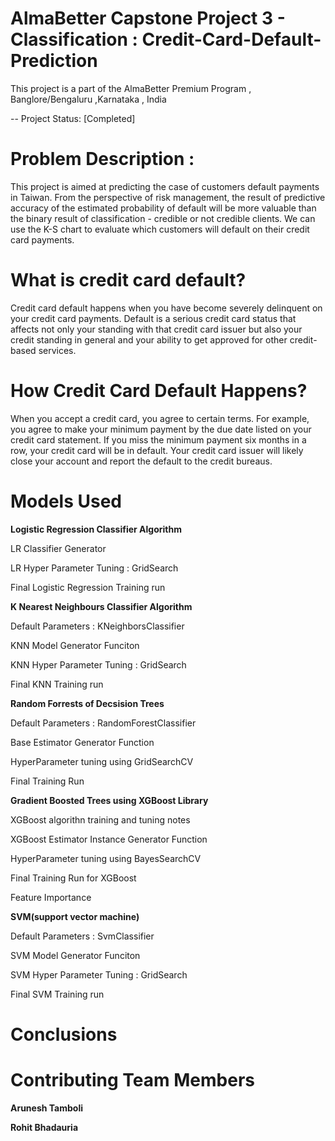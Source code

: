 # AlmaBetter Capstone Project 3 - Classification : Credit-Card-Default-Prediction
This project is a part of the AlmaBetter Premium Program , Banglore/Bengaluru ,Karnataka , India

-- Project Status: [Completed]

# Problem Description :
This project is aimed at predicting the case of customers default payments in Taiwan. From the perspective of risk management, the result of predictive accuracy of the estimated probability of default will be more valuable than the binary result of classification - credible or not credible clients. We can use the K-S chart to evaluate which customers will default on their credit card payments.

# What is credit card default?
Credit card default happens when you have become severely delinquent on your credit card payments. Default is a serious credit card status that affects not only your standing with that credit card issuer but also your credit standing in general and your ability to get approved for other credit-based services.

# How Credit Card Default Happens?
When you accept a credit card, you agree to certain terms. For example, you agree to make your minimum payment by the due date listed on your credit card statement. If you miss the minimum payment six months in a row, your credit card will be in default. Your credit card issuer will likely close your account and report the default to the credit bureaus.

# Models Used

**Logistic Regression Classifier Algorithm**

LR Classifier Generator 

LR Hyper Parameter Tuning : GridSearch

Final Logistic Regression Training run

**K Nearest Neighbours Classifier Algorithm**

Default Parameters : KNeighborsClassifier

KNN Model Generator Funciton

KNN Hyper Parameter Tuning : GridSearch

Final KNN Training run

**Random Forrests of Decsision Trees**

Default Parameters : RandomForestClassifier

Base Estimator Generator Function

HyperParameter tuning using GridSearchCV

Final Training Run

**Gradient Boosted Trees using XGBoost Library**

XGBoost algorithn training and tuning notes

XGBoost Estimator Instance Generator Function

HyperParameter tuning using BayesSearchCV

Final Training Run for XGBoost

Feature Importance

**SVM(support vector machine)**

Default Parameters : SvmClassifier

SVM Model Generator Funciton

SVM Hyper Parameter Tuning : GridSearch

Final SVM Training run

# **Conclusions**

# Contributing Team Members

**Arunesh Tamboli**

**Rohit Bhadauria**
